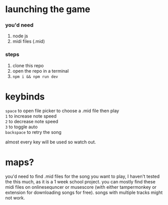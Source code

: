 # launching the game
### you'd need
1. node js
2. midi files (.mid)

### steps
1. clone this repo
2. open the repo in a terminal
3. `npm i && npm run dev`

# keybinds
`space` to open file picker to choose a .mid file then play \
`1` to increase note speed \
`2` to decrease note speed \
`3` to toggle auto \
`backspace` to retry the song 
 
almost every key will be used so watch out.

# maps?
you'd need to find .mid files for the song you want to play, I haven't tested the this much, as it is a 1 week school project.
you can mostly find these midi files on onlinesequncer or musescore (with either tampermonkey or extension for downloading songs for free).
songs with multiple tracks might not work.
